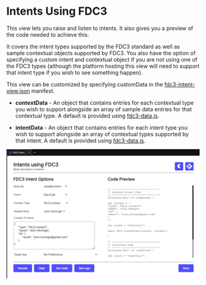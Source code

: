 # Intents Using FDC3

This view lets you raise and listen to intents. It also gives you a preview of the code needed to achieve this.

It covers the intent types supported by the FDC3 standard as well as sample contextual objects supported by FDC3. You also have the option of specifying a custom intent and contextual object if you are not using one of the FDC3 types (although the platform hosting this view will need to support that intent type if you wish to see something happen).

This view can be customized by specifying customData in the [fdc3-intent-view.json](fdc3-intent-view.json) manifest.

- **contextData** - An object that contains entries for each contextual type you wish to support alongside an array of sample data entries for that contextual type. A default is provided using [fdc3-data.js](../fdc3-data.js).

- **intentData** - An object that contains entries for each intent type you wish to support alongside an array of contextual types supported by that intent. A default is provided using [fdc3-data.js](../fdc3-data.js).

![](../../../images/previews/view-intents-fdc3.png)
